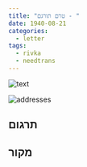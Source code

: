 ```yaml
---
title: "טרם תורגם - "
date: 1940-08-21
categories:
  - letter
tags:
  - rivka
  - needtrans
---
```


![text](/pupko-papers/assets/images/1940-08-21-content.jpg)

![addresses](/pupko-papers/assets/images/1940-08-21-addresses.jpg)

## תרגום


## מקור
